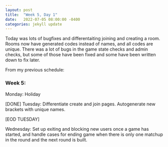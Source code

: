 ```yaml
---
layout: post
title:  "Week 5, Day 1"
date:   2022-07-05 08:00:00 -0400
categories: jekyll update
---
```


Today was lots of bugfixes and differentaiting joining and creating a room. Rooms now have generated codes instead of names, and all codes are unique. There was a lot of bugs in the game state checks and admin checks, but some of those have been fixed and some have been written down to fix later.

From my previous schedule:


### Week 5:

Monday: Holiday

[DONE] Tuesday: Differentiate create and join pages. Autogenerate new brackets with unique names.

[EOD TUESDAY]

Wednesday: Set up exiting and blocking new users once a game has started, and handle cases for ending game when there is only one matchup in the round and the next round is built.